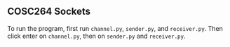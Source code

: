 ## COSC264 Sockets

To run the program, first run ``channel.py``, ``sender.py``, and ``receiver.py``.
Then click enter on ``channel.py``, then on ``sender.py`` and ``receiver.py``.
